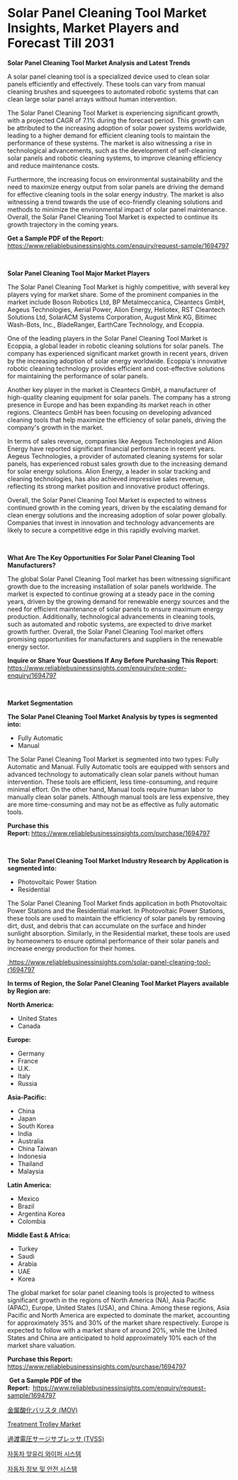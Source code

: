 <p><h1>Solar Panel Cleaning Tool Market Insights, Market Players and Forecast Till 2031</h1></p><p><strong>Solar Panel Cleaning Tool Market Analysis and Latest Trends</strong></p>
<p><p>A solar panel cleaning tool is a specialized device used to clean solar panels efficiently and effectively. These tools can vary from manual cleaning brushes and squeegees to automated robotic systems that can clean large solar panel arrays without human intervention.</p><p>The Solar Panel Cleaning Tool Market is experiencing significant growth, with a projected CAGR of 7.1% during the forecast period. This growth can be attributed to the increasing adoption of solar power systems worldwide, leading to a higher demand for efficient cleaning tools to maintain the performance of these systems. The market is also witnessing a rise in technological advancements, such as the development of self-cleaning solar panels and robotic cleaning systems, to improve cleaning efficiency and reduce maintenance costs.</p><p>Furthermore, the increasing focus on environmental sustainability and the need to maximize energy output from solar panels are driving the demand for effective cleaning tools in the solar energy industry. The market is also witnessing a trend towards the use of eco-friendly cleaning solutions and methods to minimize the environmental impact of solar panel maintenance. Overall, the Solar Panel Cleaning Tool Market is expected to continue its growth trajectory in the coming years.</p></p>
<p><strong>Get a Sample PDF of the Report:&nbsp;</strong> <a href="https://www.reliablebusinessinsights.com/enquiry/request-sample/1694797">https://www.reliablebusinessinsights.com/enquiry/request-sample/1694797</a></p>
<p>&nbsp;</p>
<p><strong>Solar Panel Cleaning Tool Major Market Players</strong></p>
<p><p>The Solar Panel Cleaning Tool Market is highly competitive, with several key players vying for market share. Some of the prominent companies in the market include Boson Robotics Ltd, BP Metalmeccanica, Cleantecs GmbH, Aegeus Technologies, Aerial Power, Alion Energy, Heliotex, RST Cleantech Solutions Ltd, SolarACM Systems Corporation, August Mink KG, Bitimec Wash-Bots, Inc., BladeRanger, EarthCare Technology, and Ecoppia.</p><p>One of the leading players in the Solar Panel Cleaning Tool Market is Ecoppia, a global leader in robotic cleaning solutions for solar panels. The company has experienced significant market growth in recent years, driven by the increasing adoption of solar energy worldwide. Ecoppia's innovative robotic cleaning technology provides efficient and cost-effective solutions for maintaining the performance of solar panels.</p><p>Another key player in the market is Cleantecs GmbH, a manufacturer of high-quality cleaning equipment for solar panels. The company has a strong presence in Europe and has been expanding its market reach in other regions. Cleantecs GmbH has been focusing on developing advanced cleaning tools that help maximize the efficiency of solar panels, driving the company's growth in the market.</p><p>In terms of sales revenue, companies like Aegeus Technologies and Alion Energy have reported significant financial performance in recent years. Aegeus Technologies, a provider of automated cleaning systems for solar panels, has experienced robust sales growth due to the increasing demand for solar energy solutions. Alion Energy, a leader in solar tracking and cleaning technologies, has also achieved impressive sales revenue, reflecting its strong market position and innovative product offerings.</p><p>Overall, the Solar Panel Cleaning Tool Market is expected to witness continued growth in the coming years, driven by the escalating demand for clean energy solutions and the increasing adoption of solar power globally. Companies that invest in innovation and technology advancements are likely to secure a competitive edge in this rapidly evolving market.</p></p>
<p>&nbsp;</p>
<p><strong>What Are The Key Opportunities For Solar Panel Cleaning Tool Manufacturers?</strong></p>
<p><p>The global Solar Panel Cleaning Tool market has been witnessing significant growth due to the increasing installation of solar panels worldwide. The market is expected to continue growing at a steady pace in the coming years, driven by the growing demand for renewable energy sources and the need for efficient maintenance of solar panels to ensure maximum energy production. Additionally, technological advancements in cleaning tools, such as automated and robotic systems, are expected to drive market growth further. Overall, the Solar Panel Cleaning Tool market offers promising opportunities for manufacturers and suppliers in the renewable energy sector.</p></p>
<p><strong>Inquire or Share Your Questions If Any Before Purchasing This Report:</strong> <a href="https://www.reliablebusinessinsights.com/enquiry/pre-order-enquiry/1694797">https://www.reliablebusinessinsights.com/enquiry/pre-order-enquiry/1694797</a></p>
<p>&nbsp;</p>
<p><strong>Market Segmentation</strong></p>
<p><strong>The Solar Panel Cleaning Tool Market Analysis by types is segmented into:</strong></p>
<p><ul><li>Fully Automatic</li><li>Manual</li></ul></p>
<p><p>The Solar Panel Cleaning Tool Market is segmented into two types: Fully Automatic and Manual. Fully Automatic tools are equipped with sensors and advanced technology to automatically clean solar panels without human intervention. These tools are efficient, less time-consuming, and require minimal effort. On the other hand, Manual tools require human labor to manually clean solar panels. Although manual tools are less expensive, they are more time-consuming and may not be as effective as fully automatic tools.</p></p>
<p><strong>Purchase this Report:&nbsp;</strong><a href="https://www.reliablebusinessinsights.com/purchase/1694797">https://www.reliablebusinessinsights.com/purchase/1694797</a></p>
<p>&nbsp;</p>
<p><strong>The Solar Panel Cleaning Tool Market Industry Research by Application is segmented into:</strong></p>
<p><ul><li>Photovoltaic Power Station</li><li>Residential</li></ul></p>
<p><p>The Solar Panel Cleaning Tool Market finds application in both Photovoltaic Power Stations and the Residential market. In Photovoltaic Power Stations, these tools are used to maintain the efficiency of solar panels by removing dirt, dust, and debris that can accumulate on the surface and hinder sunlight absorption. Similarly, in the Residential market, these tools are used by homeowners to ensure optimal performance of their solar panels and increase energy production for their homes.</p></p>
<p><a href="https://www.reliablebusinessinsights.com/solar-panel-cleaning-tool-r1694797">&nbsp;https://www.reliablebusinessinsights.com/solar-panel-cleaning-tool-r1694797</a></p>
<p><strong>In terms of Region, the Solar Panel Cleaning Tool Market Players available by Region are:</strong></p>
<p>
    <p> <strong> North America: </strong>
        <ul>
            <li>United States</li>
            <li>Canada</li>
        </ul>
        </p> 
    <p> <strong> Europe: </strong>
        <ul>
            <li>Germany</li>
            <li>France</li>
            <li>U.K.</li>
            <li>Italy</li>
            <li>Russia</li>
        </ul>
        </p> 
    <p> <strong> Asia-Pacific: </strong>
        <ul>
            <li>China</li>
            <li>Japan</li>
            <li>South Korea</li>
            <li>India</li>
            <li>Australia</li>
            <li>China Taiwan</li>
            <li>Indonesia</li>
            <li>Thailand</li>
            <li>Malaysia</li>
        </ul>
        </p> 
    <p> <strong> Latin America: </strong>
        <ul>
            <li>Mexico</li>
            <li>Brazil</li>
            <li>Argentina Korea</li>
            <li>Colombia</li>
        </ul>
        </p> 
    <p> <strong> Middle East & Africa: </strong>
        <ul>
            <li>Turkey</li>
            <li>Saudi</li>
            <li>Arabia</li>
            <li>UAE</li>
            <li>Korea</li>
        </ul>
    </p>
    </p>
<p><p>The global market for solar panel cleaning tools is projected to witness significant growth in the regions of North America (NA), Asia Pacific (APAC), Europe, United States (USA), and China. Among these regions, Asia Pacific and North America are expected to dominate the market, accounting for approximately 35% and 30% of the market share respectively. Europe is expected to follow with a market share of around 20%, while the United States and China are anticipated to hold approximately 10% each of the market share valuation.</p></p>
<p><strong>Purchase this Report: </strong><a href="https://www.reliablebusinessinsights.com/purchase/1694797">https://www.reliablebusinessinsights.com/purchase/1694797</a></p>
<p>&nbsp;<strong>Get a Sample PDF of the Report:&nbsp;&nbsp;</strong><a href="https://www.reliablebusinessinsights.com/enquiry/request-sample/1694797">https://www.reliablebusinessinsights.com/enquiry/request-sample/1694797</a></p>
<p><strong></strong></p>
<p><p><a href="https://github.com/decker5351/Market-Research-Report-List-1/blob/main/7223785103074.md">金属酸化バリスタ (MOV)</a></p><p><a href="https://github.com/LeilaniWyman2021/Market-Research-Report-List-1/blob/main/treatment-trolley-market.md">Treatment Trolley Market</a></p><p><a href="https://github.com/tubbs463/Market-Research-Report-List-1/blob/main/8764485103075.md">過渡電圧サージサプレッサ (TVSS)</a></p><p><a href="https://github.com/CarmellaLang1/Market-Research-Report-List-1/blob/main/710015196553.md">자동차 앞유리 와이퍼 시스템</a></p><p><a href="https://github.com/RonSpencer61/Market-Research-Report-List-1/blob/main/346566496552.md">자동차 정보 및 안전 시스템</a></p></p>